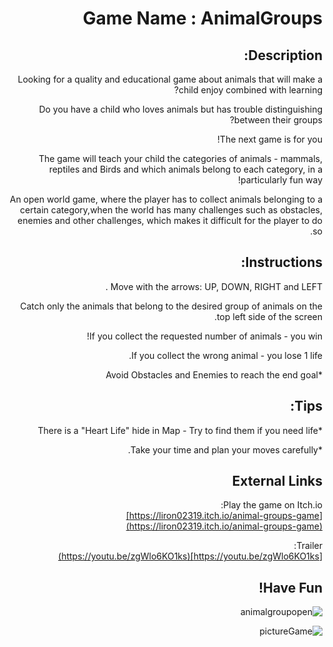 
<div dir='rtl' lang='he'>

# Game Name : AnimalGroups

## Description:

Looking for a quality and educational game about animals that will make a child enjoy combined with learning?

Do you have a child who loves animals but has trouble distinguishing between their groups? 

The next game is for you! 

The game will teach your child the categories of animals - mammals, reptiles and Birds  and which animals belong to each category, in a particularly fun way!

An open world game, where the player has to collect animals belonging to a certain category,when the world has many challenges such as obstacles, enemies and other challenges, which makes it difficult for the player to do so.


## Instructions:

Move with the arrows: UP, DOWN, RIGHT and LEFT .

Catch only the animals that belong to the desired group of animals on the top left side of the screen.

If you collect the requested number of animals - you win!

If you collect the wrong animal - you lose 1 life.

*Avoid Obstacles and Enemies to reach the end goal



## Tips:

*There is a "Heart Life" hide in Map - Try to find them if you need life

*Take your time and plan your moves carefully.


## External Links

Play the game on Itch.io: \
[https://liron02319.itch.io/animal-groups-game](https://liron02319.itch.io/animal-groups-game)

Trailer: \
[https://youtu.be/zgWlo6KO1ks](https://youtu.be/zgWlo6KO1ks)

## **Have Fun!**


![animalgroupopen](https://github.com/L-DevelopGame/AnimalsGroup/assets/57791415/a2fc2ec9-6a13-4070-a313-cb58403d9aca)


![pictureGame](https://github.com/L-DevelopGame/AnimalsGroup/assets/57791415/b13edda5-433b-44d6-86b3-12926e614471)







</div>
